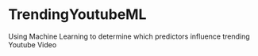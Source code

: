 # TrendingYoutubeML
Using Machine Learning to determine which predictors influence trending Youtube Video

